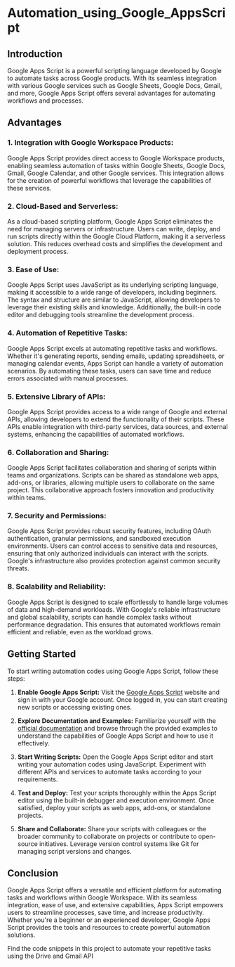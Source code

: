 # Automation_using_Google_AppsScript


## Introduction

Google Apps Script is a powerful scripting language developed by Google to automate tasks across Google products. With its seamless integration with various Google services such as Google Sheets, Google Docs, Gmail, and more, Google Apps Script offers several advantages for automating workflows and processes.

## Advantages

### 1. **Integration with Google Workspace Products:**
   Google Apps Script provides direct access to Google Workspace products, enabling seamless automation of tasks within Google Sheets, Google Docs, Gmail, Google Calendar, and other Google services. This integration allows for the creation of powerful workflows that leverage the capabilities of these services.

### 2. **Cloud-Based and Serverless:**
   As a cloud-based scripting platform, Google Apps Script eliminates the need for managing servers or infrastructure. Users can write, deploy, and run scripts directly within the Google Cloud Platform, making it a serverless solution. This reduces overhead costs and simplifies the development and deployment process.

### 3. **Ease of Use:**
   Google Apps Script uses JavaScript as its underlying scripting language, making it accessible to a wide range of developers, including beginners. The syntax and structure are similar to JavaScript, allowing developers to leverage their existing skills and knowledge. Additionally, the built-in code editor and debugging tools streamline the development process.

### 4. **Automation of Repetitive Tasks:**
   Google Apps Script excels at automating repetitive tasks and workflows. Whether it's generating reports, sending emails, updating spreadsheets, or managing calendar events, Apps Script can handle a variety of automation scenarios. By automating these tasks, users can save time and reduce errors associated with manual processes.

### 5. **Extensive Library of APIs:**
   Google Apps Script provides access to a wide range of Google and external APIs, allowing developers to extend the functionality of their scripts. These APIs enable integration with third-party services, data sources, and external systems, enhancing the capabilities of automated workflows.

### 6. **Collaboration and Sharing:**
   Google Apps Script facilitates collaboration and sharing of scripts within teams and organizations. Scripts can be shared as standalone web apps, add-ons, or libraries, allowing multiple users to collaborate on the same project. This collaborative approach fosters innovation and productivity within teams.

### 7. **Security and Permissions:**
   Google Apps Script provides robust security features, including OAuth authentication, granular permissions, and sandboxed execution environments. Users can control access to sensitive data and resources, ensuring that only authorized individuals can interact with the scripts. Google's infrastructure also provides protection against common security threats.

### 8. **Scalability and Reliability:**
   Google Apps Script is designed to scale effortlessly to handle large volumes of data and high-demand workloads. With Google's reliable infrastructure and global scalability, scripts can handle complex tasks without performance degradation. This ensures that automated workflows remain efficient and reliable, even as the workload grows.

## Getting Started

To start writing automation codes using Google Apps Script, follow these steps:

1. **Enable Google Apps Script:**
   Visit the [Google Apps Script](https://script.google.com) website and sign in with your Google account. Once logged in, you can start creating new scripts or accessing existing ones.

2. **Explore Documentation and Examples:**
   Familiarize yourself with the [official documentation](https://developers.google.com/apps-script) and browse through the provided examples to understand the capabilities of Google Apps Script and how to use it effectively.

3. **Start Writing Scripts:**
   Open the Google Apps Script editor and start writing your automation codes using JavaScript. Experiment with different APIs and services to automate tasks according to your requirements.

4. **Test and Deploy:**
   Test your scripts thoroughly within the Apps Script editor using the built-in debugger and execution environment. Once satisfied, deploy your scripts as web apps, add-ons, or standalone projects.

5. **Share and Collaborate:**
   Share your scripts with colleagues or the broader community to collaborate on projects or contribute to open-source initiatives. Leverage version control systems like Git for managing script versions and changes.

## Conclusion

Google Apps Script offers a versatile and efficient platform for automating tasks and workflows within Google Workspace. With its seamless integration, ease of use, and extensive capabilities, Apps Script empowers users to streamline processes, save time, and increase productivity. Whether you're a beginner or an experienced developer, Google Apps Script provides the tools and resources to create powerful automation solutions.

Find the code snippets in this project to automate your repetitive tasks using the Drive and Gmail API
